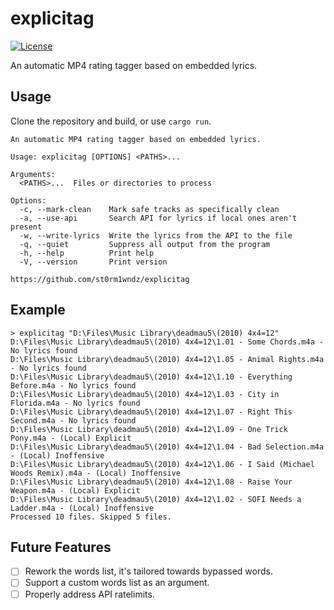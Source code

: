 # explicitag

<!-- [![Rust](https://github.com/st0rmw1ndz/explicitag/workflows/Rust/badge.svg)](https://github.com/st0rmw1ndz/explicitag/actions/workflows/rust.yml) -->
<!-- [![Release](https://img.shields.io/github/v/release/st0rmw1ndz/explicitag)](https://github.com/st0rmw1ndz/explicitag/releases/latest) -->
[![License](https://img.shields.io/github/license/st0rmw1ndz/explicitag)](https://github.com/st0rmw1ndz/explicitag/blob/main/LICENSE)

An automatic MP4 rating tagger based on embedded lyrics.

## Usage

Clone the repository and build, or use `cargo run`.

```
An automatic MP4 rating tagger based on embedded lyrics.

Usage: explicitag [OPTIONS] <PATHS>...

Arguments:
  <PATHS>...  Files or directories to process

Options:
  -c, --mark-clean    Mark safe tracks as specifically clean
  -a, --use-api       Search API for lyrics if local ones aren't present
  -w, --write-lyrics  Write the lyrics from the API to the file
  -q, --quiet         Suppress all output from the program
  -h, --help          Print help
  -V, --version       Print version

https://github.com/st0rm1wndz/explicitag
```

## Example

```
> explicitag "D:\Files\Music Library\deadmau5\(2010) 4x4=12"
D:\Files\Music Library\deadmau5\(2010) 4x4=12\1.01 - Some Chords.m4a - No lyrics found
D:\Files\Music Library\deadmau5\(2010) 4x4=12\1.05 - Animal Rights.m4a - No lyrics found
D:\Files\Music Library\deadmau5\(2010) 4x4=12\1.10 - Everything Before.m4a - No lyrics found
D:\Files\Music Library\deadmau5\(2010) 4x4=12\1.03 - City in Florida.m4a - No lyrics found
D:\Files\Music Library\deadmau5\(2010) 4x4=12\1.07 - Right This Second.m4a - No lyrics found
D:\Files\Music Library\deadmau5\(2010) 4x4=12\1.09 - One Trick Pony.m4a - (Local) Explicit
D:\Files\Music Library\deadmau5\(2010) 4x4=12\1.04 - Bad Selection.m4a - (Local) Inoffensive
D:\Files\Music Library\deadmau5\(2010) 4x4=12\1.06 - I Said (Michael Woods Remix).m4a - (Local) Inoffensive
D:\Files\Music Library\deadmau5\(2010) 4x4=12\1.08 - Raise Your Weapon.m4a - (Local) Explicit
D:\Files\Music Library\deadmau5\(2010) 4x4=12\1.02 - SOFI Needs a Ladder.m4a - (Local) Inoffensive
Processed 10 files. Skipped 5 files.
```

## Future Features

- [ ] Rework the words list, it's tailored towards bypassed words.
- [ ] Support a custom words list as an argument.
- [ ] Properly address API ratelimits.